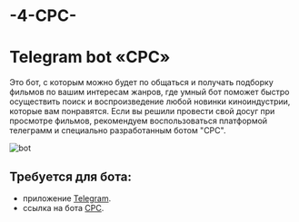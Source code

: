 # -4-CPC-
# Telegram bot «CPC» 
Это бот, с которым можно будет по общаться и получать подборку фильмов по вашим интересам жанров, где умный бот поможет быстро осуществить поиск и воспроизведение любой новинки киноиндустрии, которые вам понравятся. Если вы решили провести свой досуг при просмотре фильмов, рекомендуем воспользоваться платформой телеграмм и специально разработанным ботом "CPC".

![bot](https://user-images.githubusercontent.com/79357892/201550580-d6c4c376-0ef7-4feb-ad10-9dfbde26cf92.jpg)

## Требуется для бота:
- приложение [Telegram](https://desktop.telegram.org).
- ссылка на бота [CPC](https://sun9-7.userapi.com/impg/xCg-YpaHLDSzwox0wqJ6Hwnm-S_1qnQxraiXZg/5UDW_7V0nNg.jpg?size=1233x1080&quality=96&sign=dbc0246d72f8b5e2fbb9f338af187c9c&type=album).
